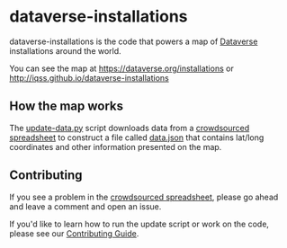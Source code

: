 # dataverse-installations

dataverse-installations is the code that powers a map of [Dataverse][] installations around the world.

You can see the map at https://dataverse.org/installations or http://iqss.github.io/dataverse-installations

## How the map works

The [update-data.py][] script downloads data from a [crowdsourced spreadsheet][] to construct a file called [data.json][] that contains lat/long coordinates and other information presented on the map.

## Contributing

If you see a problem in the [crowdsourced spreadsheet][], please go ahead and leave a comment and open an issue.

If you'd like to learn how to run the update script or work on the code, please see our [Contributing Guide][].

[Dataverse]: https://dataverse.org
[Contributing Guide]: CONTRIBUTING.md
[update-data.py]: update-data.py
[data.json]: data/data.json
[crowdsourced spreadsheet]: https://docs.google.com/spreadsheets/d/1bfsw7gnHlHerLXuk7YprUT68liHfcaMxs1rFciA-mEo/edit#gid=0
